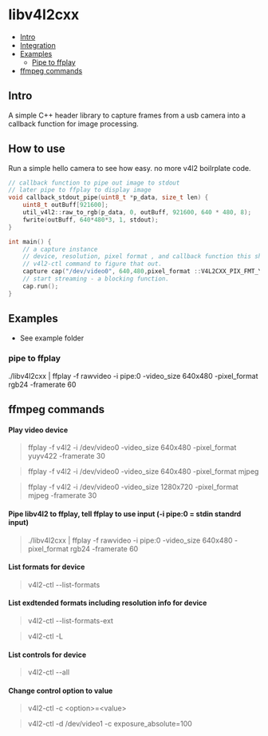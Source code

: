 # libv4l2cxx


- [Intro](#Intro)
- [Integration](#integration)
- [Examples](#examples)
  - [Pipe to ffplay](#pipe-to-ffplay)
- [ffmpeg commands](#ffmpeg-commands)


## Intro
A simple C++ header library to capture frames from a usb camera into a callback function for image processing.


## How to use

Run a simple hello camera to see how easy. no more v4l2 boilrplate code.
```cpp
// callback function to pipe out image to stdout 
// later pipe to ffplay to display image
void callback_stdout_pipe(uint8_t *p_data, size_t len) {
    uint8_t outBuff[921600];
    util_v4l2::raw_to_rgb(p_data, 0, outBuff, 921600, 640 * 480, 8);
    fwrite(outBuff, 640*480*3, 1, stdout);
}

int main() {
    // a capture instance 
    // device, resolution, pixel format , and callback function this should be known in advance you can use 
    // v4l2-ctl command to figure that out.
    capture cap("/dev/video0", 640,480,pixel_format ::V4L2CXX_PIX_FMT_YUYV,callback_stdout_pipe);
    // start streaming - a blocking function.
    cap.run();
}
```

## Examples
- See example folder
### pipe to ffplay
./libv4l2cxx | ffplay -f rawvideo -i pipe:0 -video_size 640x480 -pixel_format rgb24 -framerate 60


## ffmpeg commands

#### Play video device
> ffplay -f v4l2 -i /dev/video0 -video_size 640x480  -pixel_format yuyv422 -framerate 30

> ffplay -f v4l2 -i /dev/video0 -video_size 640x480  -pixel_format mjpeg

> ffplay -f v4l2 -i /dev/video0 -video_size 1280x720 -pixel_format mjpeg -framerate 30

#### Pipe libv4l2 to ffplay, tell ffplay to use input (-i pipe:0 = stdin standrd input) 
> ./libv4l2cxx | ffplay -f rawvideo -i pipe:0 -video_size 640x480 -pixel_format rgb24 -framerate 60

#### List formats for device
> v4l2-ctl --list-formats

#### List exdtended formats including resolution info for device
> v4l2-ctl --list-formats-ext

> v4l2-ctl -L

#### List controls for device
> v4l2-ctl --all 

#### Change control option to value
> v4l2-ctl -c \<option>=\<value>

> v4l2-ctl -d /dev/video1 -c exposure_absolute=100

